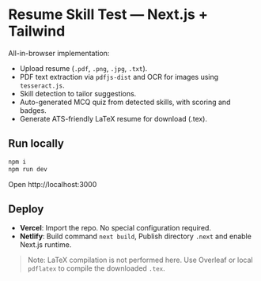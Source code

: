 # Resume Skill Test — Next.js + Tailwind

All-in-browser implementation:
- Upload resume (`.pdf`, `.png`, `.jpg`, `.txt`).
- PDF text extraction via `pdfjs-dist` and OCR for images using `tesseract.js`.
- Skill detection to tailor suggestions.
- Auto-generated MCQ quiz from detected skills, with scoring and badges.
- Generate ATS-friendly LaTeX resume for download (.tex).

## Run locally
```bash
npm i
npm run dev
```
Open http://localhost:3000

## Deploy
- **Vercel**: Import the repo. No special configuration required.
- **Netlify**: Build command `next build`, Publish directory `.next` and enable Next.js runtime.

> Note: LaTeX compilation is not performed here. Use Overleaf or local `pdflatex` to compile the downloaded `.tex`.
